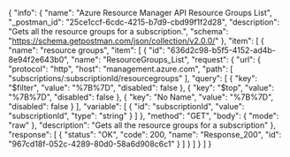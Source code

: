 {
  "info": {
    "name": "Azure Resource Manager API Resource Groups List",
    "_postman_id": "25ce1ccf-6cdc-4215-b7d9-cbd99f1f2d28",
    "description": "Gets all the resource groups for a subscription.",
    "schema": "https://schema.getpostman.com/json/collection/v2.0.0/"
  },
  "item": [
    {
      "name": "resource groups",
      "item": [
        {
          "id": "636d2c98-b5f5-4152-ad4b-8e94f2e643b0",
          "name": "ResourceGroups_List",
          "request": {
            "url": {
              "protocol": "http",
              "host": "management.azure.com",
              "path": [
                "subscriptions/:subscriptionId/resourcegroups"
              ],
              "query": [
                {
                  "key": "$filter",
                  "value": "%7B%7D",
                  "disabled": false
                },
                {
                  "key": "$top",
                  "value": "%7B%7D",
                  "disabled": false
                },
                {
                  "key": "No Name",
                  "value": "%7B%7D",
                  "disabled": false
                }
              ],
              "variable": [
                {
                  "id": "subscriptionId",
                  "value": "subscriptionId",
                  "type": "string"
                }
              ]
            },
            "method": "GET",
            "body": {
              "mode": "raw"
            },
            "description": "Gets all the resource groups for a subscription"
          },
          "response": [
            {
              "status": "OK",
              "code": 200,
              "name": "Response_200",
              "id": "967cd18f-052c-4289-80d0-58a6d908c6c1"
            }
          ]
        }
      ]
    }
  ]
}